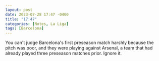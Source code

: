 ```yaml
---
layout: post
date: 2023-07-28 17:47 -0400
title: "17:47"
categories: [Notes, La Liga]
tags: [Barcelona]
---
```


You can't judge Barcelona's first preseason match harshly because the pitch was poor, and they were playing against Arsenal, a team that had already played three preseason matches prior. Ignore it.